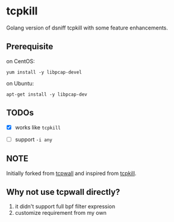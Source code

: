 # tcpkill

Golang version of dsniff tcpkill with some feature enhancements.

## Prerequisite

on CentOS:

```
yum install -y libpcap-devel
```

on Ubuntu:

```
apt-get install -y libpcap-dev
```

## TODOs

- [x] works like `tcpkill`

- [ ] support `-i any`

## NOTE

Initially forked from [tcpwall](https://github.com/dushixiang/tcpwall) and inspired from [tcpkill](https://github.com/ggreer/dsniff/blob/master/tcpkill.c).

## Why not use tcpwall directly?

1. it didn't support full bpf filter expression
2. customize requirement from my own
